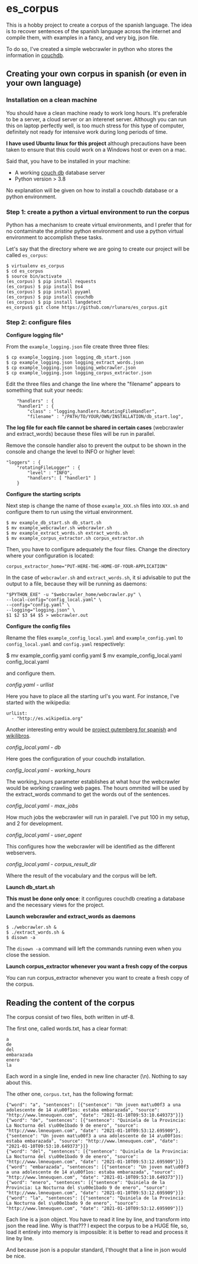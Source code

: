 # es_corpus

This is a hobby project to create a corpus of the spanish language. The idea is to recover sentences of the spanish language across the internet and compile them, with examples in a fancy, and very big, json file. 

To do so, I've created a simple webcrawler in python who stores the information in [couchdb](http://couchdb.apache.org).

## Creating your own corpus in spanish (or even in your own language)

### Installation on a clean machine

You should have a clean machine ready to work long hours. It's preferable to be a server, 
a cloud server or an interenet server. Although you can run this on laptop perfectly well, 
is too much stress for this type of computer, definitely not ready for intensive work during
long periods of time. 

**I have used Ubuntu linux for this project** although precautions have been taken to 
ensure that this could work on a Windows host or even on a mac. 

Said that, you have to be installed in your machine: 

  - A working [couch db](http://couchdb.apache.org) database server
  - Python version > 3.8

No explanation will be given on how to install a couchdb database or a python environment.

### Step 1: create a python a virtual environment to run the corpus

Python has a mechanism to create virtual environments, and I prefer that for no contaminate the 
*pristine* python environment and use a python virtual environment to accomplish these tasks. 

Let's say that the directory where we are going to create our project will be called `es_corpus`:

    $ virtualenv es_corpus
    $ cd es_corpus
    $ source bin/activate
    (es_corpus) $ pip install requests
    (es_corpus) $ pip install bs4
    (es_corpus) $ pip install pyyaml
    (es_corpus) $ pip install couchdb
    (es_corpus) $ pip install langdetect
    es_corpus$ git clone https://github.com/rlunaro/es_corpus.git

### Step 2: configure files

**Configure logging file***

From the `example_logging.json` file create three three files: 

    $ cp example_logging.json logging_db_start.json 
    $ cp example_logging.json logging_extract_words.json 
    $ cp example_logging.json logging_webcrawler.json
    $ cp example_logging.json logging_corpus_extractor.json

Edit the three files and change the line where the "filename" appears to something that 
suit your needs: 

        "handlers" : {
        "handler1" : {
            "class" : "logging.handlers.RotatingFileHandler",
            "filename" : "/PATH/TO/YOUR/OWN/INSTALLATION/db_start.log", 

**The log file for each file cannot be shared in certain cases** (webcrawler and extract_words) because
these files will be run in parallel. 

Remove the console handler also to prevent the output to be shown in the console and change the level
to INFO or higher level: 

    "loggers" : {
        "rotatingFileLogger" : {
            "level" : "INFO",
            "handlers": [ "handler1" ]
        }

**Configure the starting scripts**

Next step is change the name of those `example_XXX.sh` files into `XXX.sh` and configure them
to run using the virtual environment. 

    $ mv example_db_start.sh db_start.sh
    $ mv example_webcrawler.sh webcrawler.sh
    $ mv example_extract_words.sh extract_words.sh
    $ mv example_corpus_extractor.sh corpus_extractor.sh

Then, you have to configure adequately the four files. Change the directory where your configuration
is located: 

    corpus_extractor_home="PUT-HERE-THE-HOME-OF-YOUR-APPLICATION"

In the case of `webcrawler.sh` and `extract_words.sh`, it si advisable to put the output to a 
file, because they will be running as daemons: 

    "$PYTHON_EXE" -u "$webcrawler_home/webcrawler.py" \
    --local-config="config_local.yaml" \
    --config="config.yaml" \
    --logging="logging.json" \
    $1 $2 $3 $4 $5 > webcrawler.out

**Configure the config files**

Rename the files `example_config_local.yaml` and `example_config.yaml` to `config_local.yaml` 
and `config.yaml` respectively: 

   $ mv example_config.yaml config.yaml 
   $ mv example_config_local.yaml config_local.yaml 

and configure them. 

*config.yaml - urllist* 

Here you have to place all the starting url's you want. For instance, I've started with the wikipedia: 

    urlList:
      - "http://es.wikipedia.org"

Another interesting entry would be [project gutemberg for spanish](http://www.gutenberg.org/browse/languages/es)
and [wikilibros](https://es.wikilibros.org). 

*config_local.yaml - db*

Here goes the configuration of your couchdb installation. 

*config_local.yaml - working_hours*

The working_hours parameter establishes at what hour the webcrawler would be working crawling web pages. 
The hours ommited will be used by the extract_words command to get the words out of the sentences. 

*config_local.yaml - max_jobs*

How much jobs the webcrawler will run in paralell. I've put 100 in my setup, and 2 for development. 

*config_local.yaml - user_agent* 

This configures how the webcrawler will be identified as the different webservers.

*config_local.yaml - corpus_result_dir*

Where the result of the vocabulary and the corpus will be left. 

**Launch db_start.sh**

**This must be done only once**: it configures couchdb creating a database and the necessary views 
for the project. 

**Launch webcrawler and extract_words as daemons**

    $ ./webcrawler.sh & 
    $ ./extract_words.sh & 
    $ disown -a

The `disown -a` command will left the commands running even when you close the session. 

**Launch corpus_extractor whenever you want a fresh copy of the corpus**

You can run corpus_extractor whenever you want to create a fresh copy of the corpus. 

## Reading the content of the corpus

The corpus consist of two files, both written in utf-8. 

The first one, called words.txt, has a clear format: 

    a
    de
    del
    embarazada
    enero
    la

Each word in a single line, ended in new line character (\n). Nothing to say about this. 

The other one, `corpus.txt`, has the following format: 

    {"word": "a", "sentences": [{"sentence": "Un joven mat\u00f3 a una adolescente de 14 a\u00f1os: estaba embarazada", "source": "http://www.lmneuquen.com", "date": "2021-01-10T09:53:10.649373"}]}
    {"word": "de", "sentences": [{"sentence": "Quiniela de la Provincia: La Nocturna del s\u00e1bado 9 de enero", "source": "http://www.lmneuquen.com", "date": "2021-01-10T09:53:12.695909"}, {"sentence": "Un joven mat\u00f3 a una adolescente de 14 a\u00f1os: estaba embarazada", "source": "http://www.lmneuquen.com", "date": "2021-01-10T09:53:10.649373"}]}
    {"word": "del", "sentences": [{"sentence": "Quiniela de la Provincia: La Nocturna del s\u00e1bado 9 de enero", "source": "http://www.lmneuquen.com", "date": "2021-01-10T09:53:12.695909"}]}
    {"word": "embarazada", "sentences": [{"sentence": "Un joven mat\u00f3 a una adolescente de 14 a\u00f1os: estaba embarazada", "source": "http://www.lmneuquen.com", "date": "2021-01-10T09:53:10.649373"}]}
    {"word": "enero", "sentences": [{"sentence": "Quiniela de la Provincia: La Nocturna del s\u00e1bado 9 de enero", "source": "http://www.lmneuquen.com", "date": "2021-01-10T09:53:12.695909"}]}
    {"word": "la", "sentences": [{"sentence": "Quiniela de la Provincia: La Nocturna del s\u00e1bado 9 de enero", "source": "http://www.lmneuquen.com", "date": "2021-01-10T09:53:12.695909"}]}

Each line is a json object. You have to read it line by line, and transform into json
the read line. Why is that??? I expect the corpus to be a HUGE file, so, load it entirely 
into memory is impossible: it is better to read and process it line by line. 

And because json is a popular standard, I'thought that a line in json would be nice. 


